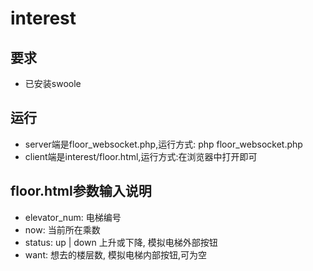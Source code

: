 # interest

要求
----
* 已安装swoole

运行
----
* server端是floor_websocket.php,运行方式: php floor_websocket.php
* client端是interest/floor.html,运行方式:在浏览器中打开即可

floor.html参数输入说明
----
* elevator_num: 电梯编号
* now: 当前所在乘数
* status: up | down 上升或下降, 模拟电梯外部按钮
* want: 想去的楼层数, 模拟电梯内部按钮,可为空
